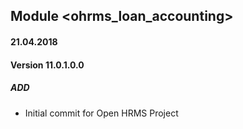 ## Module <ohrms_loan_accounting>

#### 21.04.2018
#### Version 11.0.1.0.0
##### ADD
- Initial commit for Open HRMS Project
